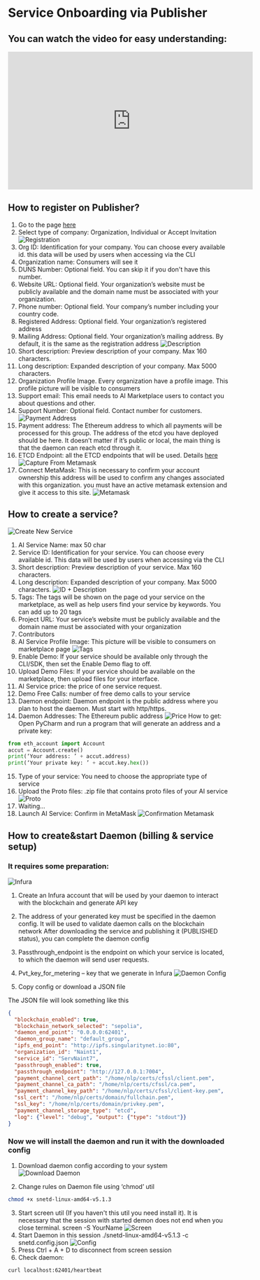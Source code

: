 # Service Onboarding via Publisher

## You can watch the video for easy understanding:

<iframe width="560" height="315" src="https://www.youtube.com/embed/8AtkPUYLy8g?si=cEpyujqdisaS35Xg" title="YouTube video player" frameborder="0" allow="accelerometer; autoplay; clipboard-write; encrypted-media; gyroscope; picture-in-picture; web-share" referrerpolicy="strict-origin-when-cross-origin" allowfullscreen></iframe>

## How to register on Publisher?

1. Go to the page [here](https://publisher.singularitynet.io/)
2. Select type of company: Organization, Individual or Accept Invitation
![Registration](/assets/images/products/AIMarketplace/publisher/1Registration.png)
3. Org ID: Identification for your company. You can choose every available id. this data will be used by users when accessing via the CLI
4. Organization name: Consumers will see it
5. DUNS Number: Optional field. You can skip it if you don't have this number.
6. Website URL: Optional field. Your organization’s website must be publicly available and the domain name must be associated with your organization.
7. Phone number: Optional field. Your company’s number including your country code.
8. Registered Address: Optional field. Your organization’s registered address
9. Mailing Address: Optional field. Your organization’s mailing address. By default, it is the same as the registration address
![Description](/assets/images/products/AIMarketplace/publisher/2Descript.png)
10. Short description: Preview description of your company. Max 160 characters.
11. Long description: Expanded description of your company. Max 5000 characters.
12. Organization Profile Image. Every organization have a profile image. This profile picture will be visible to consumers
13. Support email: This email needs to AI Marketplace users to contact you about questions and other.
14. Support Number: Optional field. Contact number for customers.
![Payment Address](/assets/images/products/AIMarketplace/publisher/3PaymentAddress.png)
15. Payment address: The Ethereum address to which all payments will be processed for this group. The address of the etcd you have deployed should be here. It doesn’t matter if it’s public or local, the main thing is that the daemon can reach etcd through it.
16. ETCD Endpoint: all the ETCD endpoints that will be used. Details [here](/docs/products/DecentralizedAIPlatform/CoreConcepts/etcd)
![Capture From Metamask](/assets/images/products/AIMarketplace/publisher/4CaptureFromMetamask.png)
17. Connect MetaMask: This is necessary to confirm your account ownership this address will be used to confirm any changes associated with this organization. you must have an active metamask extension and give it access to this site.
![Metamask](/assets/images/products/AIMarketplace/publisher/5Metamask.png)
## How to create a service?

![Create New Service](/assets/images/products/AIMarketplace/publisher/7CreateNewService.png)
1. AI Service Name: max 50 char
2. Service ID: Identification for your service. You can choose every available id. This data will be used by users when accessing via the CLI
3. Short description: Preview description of your service. Max 160 characters.
4. Long description: Expanded description of your company. Max 5000 characters.
![ID + Description](/assets/images/products/AIMarketplace/publisher/8ID+Description.png)
5. Tags: The tags will be shown on the page od your service on the marketplace, as well as help users find your service by keywords. You can add up to 20 tags
6. Project URL: Your service’s website must be publicly available and the domain name must be associated with your organization
7. Contributors
8. AI Service Profile Image: This picture will be visible to consumers on marketplace page
![Tags](/assets/images/products/AIMarketplace/publisher/9Tags.png)
9. Enable Demo: If your service should be available only through the CLI/SDK, then set the Enable Demo flag to off.
10. Upload Demo Files: If your service should be available on the marketplace, then upload files for your interface.
11. AI Service price: the price of one service request.
12. Demo Free Calls: number of free demo calls to your service
13. Daemon endpoint: Daemon endpoint is the public address where you plan to host the daemon. Must start with http/https.
14. Daemon Addresses: The Ethereum public address
![Price](/assets/images/products/AIMarketplace/publisher/11Price+Endpoints+Addresses.png)
How to get: Open PyCharm and run a program that will generate an address and a private key:
```py
from eth_account import Account
accut = Account.create()
print(‘Your address: ’ + accut.address)
print(‘Your private key: ’ + accut.key.hex())
```
15. Type of your service: You need to choose the appropriate type of service
16. Upload the Proto files: .zip file that contains proto files of your AI service
![Proto](/assets/images/products/AIMarketplace/publisher/12Proto.png)
17. Waiting...
18. Launch AI Service: Confirm in MetaMask
![Confirmation Metamask](/assets/images/products/AIMarketplace/publisher/13ConfirmationMetamask.png)
## How to create&start Daemon (billing & service setup)

### It requires some preparation:
![Infura](/assets/images/products/AIMarketplace/publisher/14Infura.png)
1. Create an Infura account that will be used by your daemon to interact with the blockchain and generate API key
2. The address of your generated key must be specified in the daemon config. It will be used to validate daemon calls on the blockchain network
After downloading the service and publishing it (PUBLISHED status), you can complete the daemon config

1. Passthrough_endpoint is the endpoint on which your service is located, to which the daemon will send user requests.
2. Pvt_key_for_metering – key that we generate in Infura
![Daemon Config](/assets/images/products/AIMarketplace/publisher/15DaemonConfig.png)
3. Copy config or download a JSON file

The JSON file will look something like this
```json
{
  "blockchain_enabled": true,
  "blockchain_network_selected": "sepolia",
  "daemon_end_point": "0.0.0.0:62401",
  "daemon_group_name": "default_group",
  "ipfs_end_point": "http://ipfs.singularitynet.io:80",
  "organization_id": "Naint1",
  "service_id": "ServNaint7",
  "passthrough_enabled": true,
  "passthrough_endpoint": "http://127.0.0.1:7004",
  "payment_channel_cert_path": "/home/nlp/certs/cfssl/client.pem",
  "payment_channel_ca_path": "/home/nlp/certs/cfssl/ca.pem",
  "payment_channel_key_path": "/home/nlp/certs/cfssl/client-key.pem",
  "ssl_cert": "/home/nlp/certs/domain/fullchain.pem",
  "ssl_key": "/home/nlp/certs/domain/privkey.pem",
  "payment_channel_storage_type": "etcd",
  "log": {"level": "debug", "output": {"type": "stdout"}}
}
```
### Now we will install the daemon and run it with the downloaded config
1. Download daemon config according to your system
![Download Daemon](/assets/images/products/AIMarketplace/publisher/16DownloadDaemon.png)

2. Change rules on Daemon file using ‘chmod’ util
```sh
chmod +x snetd-linux-amd64-v5.1.3
```
3. Start screen util (If you haven't this util you need install it). It is necessary that the session with started demon does not end when you close terminal.
screen -S YourName
![Screen](/assets/images/products/AIMarketplace/publisher/17chmod+screen.png)
4. Start Daemon in this session
./snetd-linux-amd64-v5.1.3 -c snetd.config.json
![Config](/assets/images/products/AIMarketplace/publisher/18Config.png)
5. Press Ctrl + A + D to disconnect from screen session
6. Check daemon:
```sh
curl localhost:62401/heartbeat
```